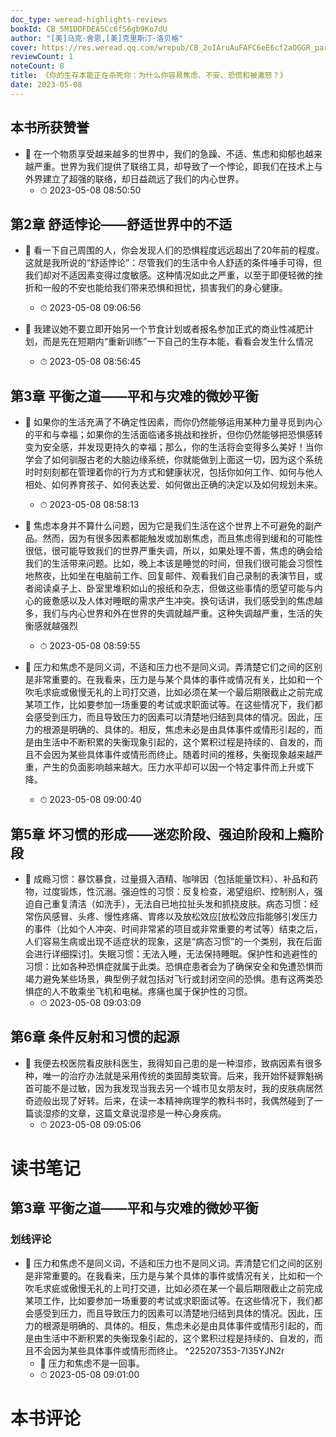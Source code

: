 ```yaml
---
doc_type: weread-highlights-reviews
bookId: CB_5M1DDFDEA5Cc6fS6gb9Ko7dU
author: "[美]马克·舍恩,[美]克里斯汀·洛贝格"
cover: https://res.weread.qq.com/wrepub/CB_2oIAruAuFAFC6eE6cf2aOGGR_parsecover
reviewCount: 1
noteCount: 8
title: 《你的生存本能正在杀死你：为什么你容易焦虑、不安、恐慌和被激怒？》
date: 2023-05-08
---
```



## 本书所获赞誉


- 📌 在一个物质享受越来越多的世界中，我们的急躁、不适、焦虑和抑郁也越来越严重。世界为我们提供了联络工具，却导致了一个悖论，即我们在技术上与外界建立了超强的联络，却日益疏远了我们的内心世界。 
    - ⏱ 2023-05-08 08:50:50 
## 第2章 舒适悖论——舒适世界中的不适


- 📌 看一下自己周围的人，你会发现人们的恐惧程度远远超出了20年前的程度。这就是我所说的“舒适悖论”：尽管我们的生活中令人舒适的条件唾手可得，但我们却对不适因素变得过度敏感。这种情况如此之严重，以至于即便轻微的挫折和一般的不安也能给我们带来恐惧和担忧，损害我们的身心健康。 
    - ⏱ 2023-05-08 09:06:56 

- 📌 我建议她不要立即开始另一个节食计划或者报名参加正式的商业性减肥计划，而是先在短期内“重新训练”一下自己的生存本能，看看会发生什么情况 
    - ⏱ 2023-05-08 08:56:45 
## 第3章 平衡之道——平和与灾难的微妙平衡


- 📌 如果你的生活充满了不确定性因素，而你仍然能够运用某种力量寻觅到内心的平和与幸福；如果你的生活面临诸多挑战和挫折，但你仍然能够把恐惧感转变为安全感，并发现更持久的幸福；那么，你的生活将会变得多么美好！当你学会了如何驯服古老的大脑边缘系统，你就能做到上面这一切，因为这个系统时时刻刻都在管理着你的行为方式和健康状况，包括你如何工作、如何与他人相处、如何养育孩子、如何表达爱、如何做出正确的决定以及如何规划未来。 
    - ⏱ 2023-05-08 08:58:13 

- 📌 焦虑本身并不算什么问题，因为它是我们生活在这个世界上不可避免的副产品。然而，因为有很多因素都能触发或加剧焦虑，而且焦虑得到缓和的可能性很低，很可能导致我们的世界严重失调，所以，如果处理不善，焦虑的确会给我们的生活带来问题。比如，晚上本该是睡觉的时间，但我们很可能会习惯性地熬夜，比如坐在电脑前工作、回复邮件、观看我们自己录制的表演节目，或者阅读桌子上、卧室里堆积如山的报纸和杂志，但做这些事情的愿望可能与内心的疲惫感以及人体对睡眠的需求产生冲突。换句话讲，我们感受到的焦虑越多，我们与内心世界和外在世界的失调就越严重。这种失调越严重，生活的失衡感就越强烈 
    - ⏱ 2023-05-08 08:59:55 

- 📌 压力和焦虑不是同义词，不适和压力也不是同义词。弄清楚它们之间的区别是非常重要的。在我看来，压力是与某个具体的事件或情况有关，比如和一个吹毛求疵或傲慢无礼的上司打交道，比如必须在某一个最后期限截止之前完成某项工作，比如要参加一场重要的考试或求职面试等。在这些情况下，我们都会感受到压力，而且导致压力的因素可以清楚地归结到具体的情况。因此，压力的根源是明确的、具体的。相反，焦虑未必是由具体事件或情形引起的，而是由生活中不断积累的失衡现象引起的，这个累积过程是持续的、自发的，而且不会因为某些具体事件或情形而终止。随着时间的推移，失衡现象越来越严重，产生的负面影响越来越大。压力水平却可以因一个特定事件而上升或下降。 
    - ⏱ 2023-05-08 09:00:40 
## 第5章 坏习惯的形成——迷恋阶段、强迫阶段和上瘾阶段


- 📌 成瘾习惯：暴饮暴食，过量摄入酒精、咖啡因（包括能量饮料）、补品和药物，过度锻炼，性沉溺。强迫性的习惯：反复检查，渴望组织、控制别人，强迫自己重复清洁（如洗手），无法自已地拉扯头发和抓挠皮肤。病态习惯：经常伤风感冒、头疼、慢性疼痛、胃疼以及放松效应[放松效应指能够引发压力的事件（比如个人冲突、时间非常紧的项目或非常重要的考试等）结束之后，人们容易生病或出现不适症状的现象，这是“病态习惯”的一个类别，我在后面会进行详细探讨]。失眠习惯：无法入睡，无法保持睡眠。保护性和逃避性的习惯：比如各种恐惧症就属于此类。恐惧症患者会为了确保安全和免遭恐惧而竭力避免某些场景，典型例子就包括对飞行或封闭空间的恐惧。患有这两类恐惧症的人不敢乘坐飞机和电梯。疼痛也属于保护性的习惯。 
    - ⏱ 2023-05-08 09:03:09 
## 第6章 条件反射和习惯的起源


- 📌 我便去校医院看皮肤科医生，我得知自己患的是一种湿疹，致病因素有很多种，唯一的治疗办法就是采用传统的类固醇类软膏。后来，我开始怀疑罪魁祸首可能不是过敏，因为我发现当我去另一个城市见女朋友时，我的皮肤病居然奇迹般出现了好转。后来，在读一本精神病理学的教科书时，我偶然碰到了一篇谈湿疹的文章，这篇文章说湿疹是一种心身疾病。 
    - ⏱ 2023-05-08 09:05:06 

# 读书笔记

## 第3章 平衡之道——平和与灾难的微妙平衡

### 划线评论
- 📌 压力和焦虑不是同义词，不适和压力也不是同义词。弄清楚它们之间的区别是非常重要的。在我看来，压力是与某个具体的事件或情况有关，比如和一个吹毛求疵或傲慢无礼的上司打交道，比如必须在某一个最后期限截止之前完成某项工作，比如要参加一场重要的考试或求职面试等。在这些情况下，我们都会感受到压力，而且导致压力的因素可以清楚地归结到具体的情况。因此，压力的根源是明确的、具体的。相反，焦虑未必是由具体事件或情形引起的，而是由生活中不断积累的失衡现象引起的，这个累积过程是持续的、自发的，而且不会因为某些具体事件或情形而终止。  ^225207353-7I35YJN2r
    - 💭 压力和焦虑不是一回事。
    - ⏱ 2023-05-08 09:01:00
   

# 本书评论
